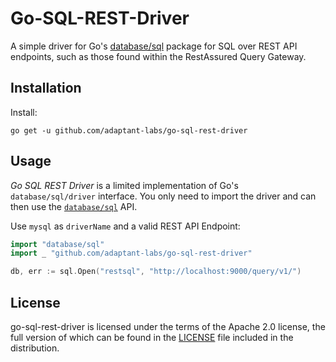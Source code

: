# Go-SQL-REST-Driver

A simple driver for Go's [database/sql](https://golang.org/pkg/database/sql/)
package for SQL over REST API endpoints, such as those found within the
RestAssured Query Gateway.

## Installation

Install:

```shell
go get -u github.com/adaptant-labs/go-sql-rest-driver
```

## Usage
_Go SQL REST Driver_ is a limited implementation of Go's `database/sql/driver` interface. You only need to import the driver and can then use the [`database/sql`](https://golang.org/pkg/database/sql/) API.

Use `mysql` as `driverName` and a valid REST API Endpoint:
```go
import "database/sql"
import _ "github.com/adaptant-labs/go-sql-rest-driver"

db, err := sql.Open("restsql", "http://localhost:9000/query/v1/")
```

## License

go-sql-rest-driver is licensed under the terms of the Apache 2.0 license, the full
version of which can be found in the [LICENSE](https://raw.githubusercontent.com/adaptant-labs/go-sql-rest-driver/master/LICENSE)
file included in the distribution.
